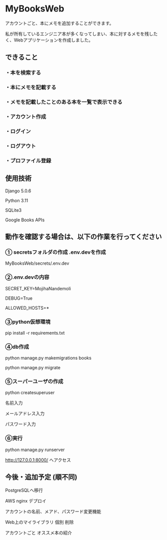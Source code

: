 # MyBooksWeb

アカウントごと、本にメモを追加することができます。

私が所有しているエンジニア本が多くなってしまい、本に対するメモを残したく、Webアプリケーションを作成しました。

## できること

### ・本を検索する

### ・本にメモを記載する

### ・メモを記載したことのある本を一覧で表示できる

### ・アカウント作成

### ・ログイン

### ・ログアウト

### ・プロファイル登録




## 使用技術

Django 5.0.6

Python 3.11

SQLite3

Google Books APIs



## 動作を確認する場合は、以下の作業を行ってください


### ① secretsフォルダの作成 .env.devを作成

MyBooksWeb/secrets/.env.dev

### ②.env.devの内容

SECRET_KEY=MojihaNandemoIi

DEBUG=True

ALLOWED_HOSTS=*

### ③python仮想環境


pip install -r requirements.txt


### ④db作成


python manage.py makemigrations books

python manage.py migrate


### ⑤スーパーユーザの作成


python createsuperuser


名前入力

メールアドレス入力

パスワード入力

### ⑥実行


python manage.py runserver


http://127.0.0.1:8000/ へアクセス




## 今後・追加予定 (順不同)

PostgreSQLへ移行

AWS nginx デプロイ

アカウントの名前、メアド、パスワード変更機能

Web上のマイライブラリ 個別 削除

アカウントごと オススメ本の紹介

